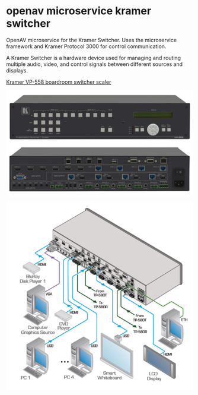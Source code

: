 # openav microservice kramer switcher

OpenAV microservice for the Kramer Switcher.  Uses the microservice framework and Kramer Protocol 3000 for control communication.

A Kramer Switcher is a hardware device used for managing and routing multiple audio, video, and control signals between different sources and displays.

[Kramer VP-558 boardroom switcher scaler](https://www1.kramerav.com/us/product/vp-558)

![](https://github.com/Dartmouth-OpenAV/microservice-kramer-switcher/blob/main/photo.png)

![](https://github.com/Dartmouth-OpenAV/microservice-kramer-switcher/blob/main/diagram.png)
